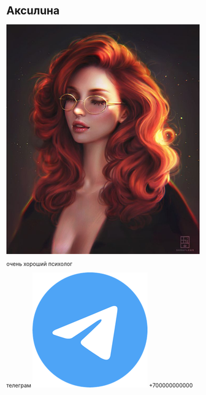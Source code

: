 # Аксuлuна

![так я себя вижу я](/assets/face.png)



очень хороший психолог

телеграм ![tg](/tg.png) +700000000000
